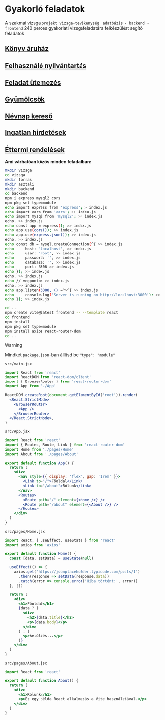 # Gyakorló feladatok
A szakmai vizsga `projekt vizsga-tevékenység ` `adatbázis - backend - frontend` 240 perces gyakorlati vizsgafeladatára felkészülést segítő feladatok 

## [Könyv áruház](./KonyvAruhaz/)

## [Felhasználó nyilvántartás](./UserRegister/)

## [Feladat ütemezés](./TodoAlkalmazas/)

## [Gyümölcsök](./Gyumolcsok/)

## [Névnap kereső](./Nevnapkereso/)

## [Ingatlan hirdetések](./Ingatlanhirdetesek/)

## [Éttermi rendelések](./EttermiRendeles/)

**Ami várhatóan közös minden feladatban:**
```bash
mkdir vizsga
cd vizsga
mkdir forras
mkdir asztali
mkdir backend
cd backend
npm i express mysql2 cors
npm pkg set type=module
echo import express from 'express'; > index.js
echo import cors from 'cors'; >> index.js
echo import mysql from 'mysql2'; >> index.js
echo. >> index.js
echo const app = express(); >> index.js
echo app.use(cors()); >> index.js
echo app.use(express.json()); >> index.js
echo. >> index.js
echo const db = mysql.createConnection(^{ >> index.js
echo     host: 'localhost', >> index.js
echo     user: 'root', >> index.js
echo     password: '', >> index.js
echo     database: '', >> index.js
echo     port: 3306 >> index.js
echo }); >> index.js
echo. >> index.js
echo // vegpontok >> index.js
echo. >> index.js
echo app.listen(3000, () =^>^{ >> index.js
echo     console.log('Server is running on http://localhost:3000'); >> index.js
echo }); >> index.js

cd ..
npm create vite@latest frontend -- --template react
cd frontend
npm install
npm pkg set type=module
npm install axios react-router-dom
cd ..
```

> [!WARNING]  
> Mindkét `package.json`-ban állítsd be `"type": "module"` 

`src/main.jsx`
```jsx
import React from 'react'
import ReactDOM from 'react-dom/client'
import { BrowserRouter } from 'react-router-dom'
import App from './App'

ReactDOM.createRoot(document.getElementById('root')).render(
  <React.StrictMode>
    <BrowserRouter>
      <App />
    </BrowserRouter>
  </React.StrictMode>,
)
```

`src/App.jsx`
```jsx
import React from 'react'
import { Routes, Route, Link } from 'react-router-dom'
import Home from './pages/Home'
import About from './pages/About'

export default function App() {
  return (
    <div>
      <nav style={{ display: 'flex', gap: '1rem' }}>
        <Link to="/">Főoldal</Link>
        <Link to="/about">Rólunk</Link>
      </nav>
      <Routes>
        <Route path="/" element={<Home />} />
        <Route path="/about" element={<About />} />
      </Routes>
    </div>
  )
}
```

`src/pages/Home.jsx`
```jsx
import React, { useEffect, useState } from 'react'
import axios from 'axios'

export default function Home() {
  const [data, setData] = useState(null)

  useEffect(() => {
    axios.get('https://jsonplaceholder.typicode.com/posts/1')
      .then(response => setData(response.data))
      .catch(error => console.error('Hiba történt:', error))
  }, [])

  return (
    <div>
      <h1>Főoldal</h1>
      {data ? (
        <div>
          <h2>{data.title}</h2>
          <p>{data.body}</p>
        </div>
      ) : (
        <p>Betöltés...</p>
      )}
    </div>
  )
}
```

`src/pages/About.jsx`
```jsx
import React from 'react'

export default function About() {
  return (
    <div>
      <h1>Rólunk</h1>
      <p>Ez egy példa React alkalmazás a Vite használatával.</p>
    </div>
  )
}
```